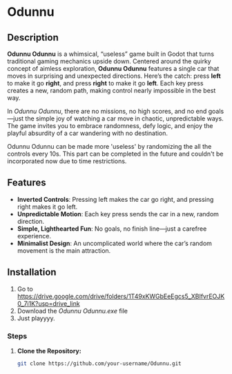 # Odunnu

## Description

**Odunnu Odunnu** is a whimsical, “useless” game built in Godot that turns traditional gaming mechanics upside down. Centered around the quirky concept of aimless exploration, **Odunnu Odunnu** features a single car that moves in surprising and unexpected directions. Here’s the catch: press **left** to make it go **right**, and press **right** to make it go **left**. Each key press creates a new, random path, making control nearly impossible in the best way.

In _Odunnu Odunnu_, there are no missions, no high scores, and no end goals—just the simple joy of watching a car move in chaotic, unpredictable ways. The game invites you to embrace randomness, defy logic, and enjoy the playful absurdity of a car wandering with no destination.

Odunnu Odunnu can be made more 'useless' by randomizing the all the controls every 10s. This part can be completed in the future and couldn't be incorporated now due to time restrictions.

## Features

- **Inverted Controls**: Pressing left makes the car go right, and pressing right makes it go left.
- **Unpredictable Motion**: Each key press sends the car in a new, random direction.
- **Simple, Lighthearted Fun**: No goals, no finish line—just a carefree experience.
- **Minimalist Design**: An uncomplicated world where the car’s random movement is the main attraction.

## Installation

1. Go to https://drive.google.com/drive/folders/1T49xKWGbEeEgcs5_XBIfvrEOJK0_7i1K?usp=drive_link
2. Download the _Odunnu Odunnu.exe_ file
3. Just playyyy.

### Steps

1. **Clone the Repository:**
   ```bash
   git clone https://github.com/your-username/Odunnu.git
   ```

